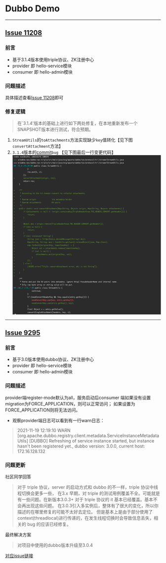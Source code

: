 
# Dubbo Demo

---------------------------------

## [Issue 11208](https://github.com/apache/dubbo/issues/11208)

### 前言
- 基于3.1.4版本使用triple协议、ZK注册中心
- provider 即 hello-service模块
- consumer 即 hello-admin模块

### 问题描述
具体描述查看[Issue 11208](https://github.com/apache/dubbo/issues/11208)即可

### 修复逻辑
> 在`3.1.4'版本的基础上进行如下两处修复，在本地重新发布一个SNAPSHOT版本进行测试，符合预期。

1. `StreamUtils`的`toAttachments`方法实现缺少`key`值转化【见下图`convertAttachment`方法】
2. `3.1.4`版本的[commit](https://github.com/apache/dubbo/commit/5fdc88d09e2fb7a6e795822ac9f9ebc4b8669c23)`bug` 【见下图最后一行变更代码】
![Issue 11208 bugfix](images/issue11208bugfix.png)

---------------------------------

## [Issue 9295](https://github.com/apache/dubbo/issues/9295) 

### 前言
- 基于3.0版本使用dubbo协议、ZK注册中心
- provider 即 hello-service模块
- consumer 即 hello-admin模块

### 问题描述
provider端register-mode默认为all，服务启动后consumer
端如果没有设置migration为FORCE_APPLICATION，则可以正常访问；
如果设置为FORCE_APPLICATION则将无法访问。

- 观察provider端日志可以看到有一行warn日志：
> 2021-11-19 12:19:10 WARN [org.apache.dubbo.registry.client.metadata.ServiceInstanceMetadataUtils]  [DUBBO] Refreshing of service instance started, but instance hasn't been registered yet., dubbo version: 3.0.0, current host: 172.16.128.132

### 问题更新
社区同学回答
> 对于 triple 协议，server 的启动方式和 dubbo 的不一样，triple 协议中线程切换会更多一些， 在3.x 早期，对 triple 的测试用例覆盖不全。可能就是有一些问题。在新版本3.0.3+ 对于 triple 协议的 it 基本已经覆盖。基本不会再出现这些问题。
在3.0.3引入多实例后，整体有了很大的变化，所以你描述的在哪里修复的可能不太好去定位。
但是基本上是由于部分使用了 context(threadlocal)进行传递的，在发生线程切换时会导致信息丢失，相关的 bug 的应该已经修复。

最终解决方案
> 对项目中使用的dubbo版本升级至3.0.4

[对应issue链接](https://github.com/apache/dubbo/issues/9295)

